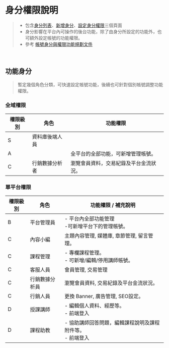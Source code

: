 # 身分權限說明

> - 包含[身分列表](Pages/Center/role/role-list.md)、[新增身分](Pages/Center/role/add-role.md)、[設定身分權限](Pages/Center/role/set-role.md)三個頁面
> - 身分影響在平台內可操作的後台功能，除了由身分所設定的功能外，也可額外設定帳號的功能權限。
> - 參考 [帳號身分與權限功能規劃文件](https://docs.google.com/spreadsheets/d/1XgOBzdOp28u2-t_UxcL_r02reMrV3yOPfa2bY_cacsQ/edit?usp=sharing)

<br>

## 功能身分
> 暫定幾個角色分類，可快速設定帳號功能，後續也可針對個別帳號調整功能權限。


### 全域權限
| 權限級別 | 角色 | 功能權限 |
|---|---|---|
| S | 資料庫後端人員 | |
| A | | 全平台的全部功能，可新增管理帳號。 |
| C | 行銷數據分析者 | 瀏覽會員資料，交易紀錄及平台金流狀況。|


### 單平台權限
| 權限級別 | 角色 |	功能權限 / 補充說明 |
| --- | --- | --- |
| B | 平台管理員 | - 平台內全部功能管理<br>-可新增平台下的管理帳號。 |
| C | 內容小編 | 主題內容管理, 媒體庫, 章節管理, 留言管理。 |
| C | 課程管理 | - 專欄課程管理。<br>- 可新增/編輯/停用講師帳號。 |
| C | 客服人員 | 會員管理, 交易管理 |
| C | 行銷數據分析員 | 瀏覽會員資料, 交易紀錄及平台金流狀況。 |
| C | 行銷人員 | 更換 Banner, 廣告管理, SEO設定。 |
| D | 授課講師 | - 編輯個人資料、經歷等。	<br>- 前端登入 |
| D | 課程助教 | - 協助講師回答問題，編輯課程說明及課程附件等。<br>- 前端登入|



